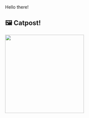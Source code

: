 Hello there!



## 🖼️ Catpost!

<sub>
    <img src="https://cdn2.thecatapi.com/images/66Frhg9By.jpg" height="256">
</sub>

